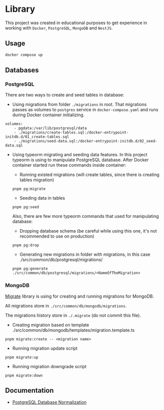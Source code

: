 # Library

This project was created in educational purposes to get experience in working with `Docker`, `PostgreSQL`, `MongoDB` and `NestJS`.

## Usage

```bash
docker compose up
```

## Databases

### PostgreSQL

There are two ways to create and seed tables in database:

- Using migrations from folder `./migrations` in root. That migrations passes as volumes to `postgres` service in `docker-compose.yaml` and runs during Docker container initializing.

```
volumes:
    - pgdata:/var/lib/postgresql/data
    - ./migrations/create-tables.sql:/docker-entrypoint-initdb.d/01_create-tables.sql
    - ./migrations/seed-data.sql:/docker-entrypoint-initdb.d/02_seed-data.sql
```

- Using typeorm migrating and seeding data features. In this project typeorm is using to manipulate PostgreSQL database.
  After Docker container started run these commands inside container:

  - Running existed migrations (will create tables, since there is creating tables migration)

  ```
  pnpm pg:migrate
  ```

  - Seeding data in tables

  ```
  pnpm pg:seed
  ```

  Also, there are few more typeorm commands that used for manipulating database:

  - Dropping database schema (be careful while using this one, it's not recommended to use on production)

  ```
  pnpm pg:drop
  ```

  - Generating new migrations in folder with migrations, in this case ./src/common/db/postgresql/migrations/

  ```
  pnpm pg:generate ./src/common/db/postgresql/migrations/<NameOfTheMigration>
  ```

### MongoDB

[Migrate](https://www.npmjs.com/package/migrate) library is using for creating and running migrations for MongoDB.

All migrations store in `./src/common/db/mongodb/migrations`.

The migrations history store in `./.migrate` (do not commit this file).

- Creating migration based on template ./src/common/db/mongodb/templates/migration.template.ts

```
pnpm migrate:create -- <migration name>
```

- Running migration update script

```
pnpm migrate:up
```

- Running migration downgrade script

```
pnpm migrate:down
```

## Documentation

- [PostgreSQL Database Normalization](./documentation/PG-DATABASE-NORMALIZATION.md)
